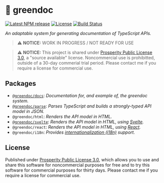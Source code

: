 # 🌿 greendoc

[![Latest NPM release](https://img.shields.io/npm/v/@greendoc/parse.svg)](https://www.npmjs.com/package/@greendoc/parse)
[![License](https://img.shields.io/badge/license-Prosperity--3.0.0-007ec6.svg)](https://github.com/donmccurdy/greendoc/blob/main/LICENSE.md)
[![Build Status](https://github.com/donmccurdy/greendoc/workflows/CI/badge.svg?branch=main&event=push)](https://github.com/donmccurdy/greendoc/actions?query=workflow%3ACI)

_An adaptable system for generating documentation of TypeScript APIs._

> ⚠️ **NOTICE:** WORK IN PROGRESS / NOT READY FOR USE

> ⚠️ **NOTICE:** This project is shared under [Prosperity Public License 3.0](/LICENSE.md), a "source available" license. Noncommercial use is prohibitted, outside of a 30-day commerial trial period. Please contact me if you require a license for commercial use.

## Packages

- [`@greendoc/docs`](./packages/docs): _Documentation for, and example of, the greendoc system._
- [`@greendoc/parse`](./packages/parse): _Parses TypeScript and builds a strongly-typed API model in JSON._
- `@greendoc/html`: _Renders the API model in HTML._
- [`@greendoc/svelte`](./packages/svelte): _Renders the API model in HTML, using [Svelte](https://svelte.dev/)._
- `@greendoc/react`: _Renders the API model in HTML, using [React](https://reactjs.org/)._
- `@greendoc/i18n`: _Provides [internationalization (i18n)](https://web.dev/learn/design/internationalization/) support._

## License

Published under [Prosperity Public License 3.0](/LICENSE.md), which allows you to use and share this software for noncommercial purposes for free and to try this software for commercial purposes for thirty days. Please contact me if you require a license for commercial use.
